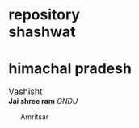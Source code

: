 # repository<br> shashwat
<H1>himachal pradesh</H1>
<big>Vashisht</big><br>
<b>Jai shree ram</b>
<i>GNDU</i>
<ul>Amritsar</ul>
